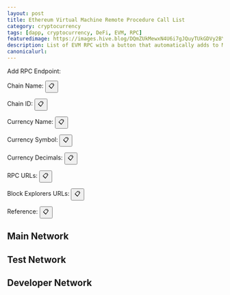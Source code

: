 ```yaml
---
layout: post
title: Ethereum Virtual Machine Remote Procedure Call List
category: cryptocurrency
tags: [dapp, cryptocurrency, DeFi, EVM, RPC]
featuredimage: https://images.hive.blog/DQmZUkMewxN4U6i7gJQuyTUkGDVy2BY45mraGnBUQuxorv6/evm-rpc-list.png
description: List of EVM RPC with a button that automatically adds to Metamask written in JavaScript, JSON and Ethereum JS or Web3.
canonicalurl: 
---
```

<div>
    <p>Add RPC Endpoint: <span id="add_rpc_endpoint"></span></p>
    <p>Chain Name: <span id="chain_name"></span> <button onclick="copy_innertext_by_id_clipboard('chain_name')">&#128203;</button></p>
    <p>Chain ID: <span id="chain_id"></span> <button onclick="copy_innertext_by_id_clipboard('chain_id')">&#128203;</button></p>
    <p>Currency Name: <span id="currency_name"></span> <button onclick="copy_innertext_by_id_clipboard('currency_name')">&#128203;</button></p>
    <p>Currency Symbol: <span id="currency_symbol"></span> <button onclick="copy_innertext_by_id_clipboard('currency_symbol')">&#128203;</button></p>
    <p>Currency Decimals: <span id="currency_decimals"></span> <button onclick="copy_innertext_by_id_clipboard('currency_decimals')">&#128203;</button></p>
    <p>RPC URLs: <span id="rpc_urls"></span> <button onclick="copy_innertext_by_id_clipboard('rpc_urls')">&#128203;</button></p>
    <p>Block Explorers URLs: <span id="block_explorers_urls"></span> <button onclick="copy_innertext_by_id_clipboard('block_explorers_urls')">&#128203;</button></p>
    <p>Reference: <span id="reference"></span> <button onclick="copy_innertext_by_id_clipboard('reference')">&#128203;</button></p>
</div>
<div id="mainnet">
    <h2>Main Network</h2>
</div>
<div id="testnet">
    <h2>Test Network</h2>
</div>
<div id="devnet">
    <h2>Developer Network</h2>
</div>

<script src="{{ '/assets/js/evmrpcadd.js' | relative_url }}"></script>